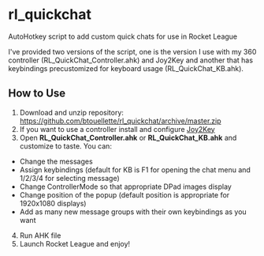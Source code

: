 # rl_quickchat
AutoHotkey script to add custom quick chats for use in Rocket League

I've provided two versions of the script, one is the version I use with my 360 controller (RL_QuickChat_Controller.ahk) and Joy2Key and another that has keybindings precustomized for keyboard usage (RL_QuickChat_KB.ahk).

How to Use
------
1. Download and unzip repository: https://github.com/btouellette/rl_quickchat/archive/master.zip
2. If you want to use a controller install and configure [Joy2Key](http://joytokey.net/en/ "Joy2Key")
3. Open **RL_QuickChat_Controller.ahk** or **RL_QuickChat_KB.ahk** and customize to taste. You can:
  * Change the messages
  * Assign keybindings (default for KB is F1 for opening the chat menu and 1/2/3/4 for selecting message)
  * Change ControllerMode so that appropriate DPad images display
  * Change position of the popup (default position is appropriate for 1920x1080 displays)
  * Add as many new message groups with their own keybindings as you want
4. Run AHK file
5. Launch Rocket League and enjoy!
